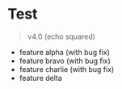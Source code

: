 # Test

> v4.0 (echo squared)

- feature alpha (with bug fix)
- feature bravo (with bug fix)
- feature charlie (with bug fix)
- feature delta
